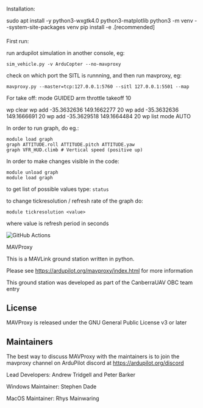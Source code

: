 Installation:

sudo apt install -y python3-wxgtk4.0 python3-matplotlib
python3 -m venv --system-site-packages venv
pip install -e .[recommended]


####

First run:

run ardupilot simulation in another console, eg:

```sim_vehicle.py -v ArduCopter --no-mavproxy```

check on which port the SITL is runnning, and then run mavproxy, eg:

```mavproxy.py --master=tcp:127.0.0.1:5760 --sitl 127.0.0.1:5501 --map```

For take off:
mode GUIDED
arm throttle
takeoff 10

wp clear
wp add -35.3632636 149.1662277 20
wp add -35.3632636 149.1666691 20
wp add -35.3629518 149.1664484 20
wp list
mode AUTO


In order to run graph, do eg.:

```
module load graph
graph ATTITUDE.roll ATTITUDE.pitch ATTITUDE.yaw
graph VFR_HUD.climb # Vertical speed (positive up)
```

In order to make changes visible in the code:
```
module unload graph
module load graph
```

to get list of possible values type:
```status```

to change tickresolution / refresh rate of the graph do:

```module tickresolution <value>```

where value is refresh period in seconds


![GitHub Actions](https://github.com/ardupilot/MAVProxy/actions/workflows/windows_build.yml/badge.svg)

MAVProxy

This is a MAVLink ground station written in python. 

Please see https://ardupilot.org/mavproxy/index.html for more information

This ground station was developed as part of the CanberraUAV OBC team
entry

License
-------

MAVProxy is released under the GNU General Public License v3 or later


Maintainers
-----------

The best way to discuss MAVProxy with the maintainers is to join the
mavproxy channel on ArduPilot discord at https://ardupilot.org/discord

Lead Developers: Andrew Tridgell and Peter Barker

Windows Maintainer: Stephen Dade

MacOS Maintainer: Rhys Mainwaring
